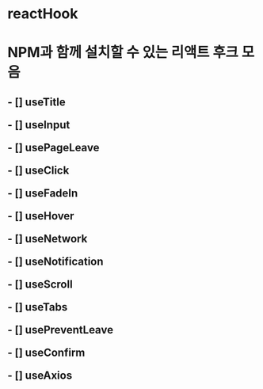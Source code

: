 # reactHook

<h1>NPM과 함께 설치할 수 있는 리액트 후크 모음</h1>
<h2>
    <p>- [] useTitle</p>
    <p>- [] useInput</p>
    <p>- [] usePageLeave</p>
    <p>- [] useClick</p>
    <p>- [] useFadeIn</p>
    <p>- [] useHover</p>
    <p>- [] useNetwork</p>
    <p>- [] useNotification</p>
    <p>- [] useScroll</p>
    <p>- [] useTabs</p>
    <p>- [] usePreventLeave</p>
    <p>- [] useConfirm</p>
    <p>- [] useAxios</p>
</h2>
